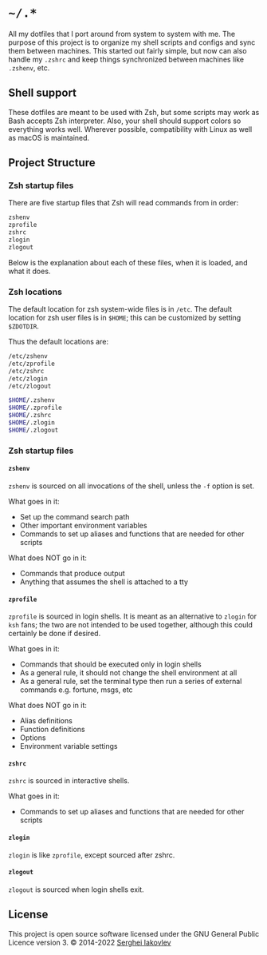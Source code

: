 # `~/.*`

All my dotfiles that I port around from system to system with me.  The
purpose of this project is to organize my shell scripts and configs and sync
them between machines.  This started out fairly simple, but now can also
handle my `.zshrc` and keep things synchronized between machines like
`.zshenv`, etc.

## Shell support

These dotfiles are meant to be used with Zsh, but some scripts may
work as Bash accepts Zsh interpreter.  Also, your shell should support
colors so everything works well.  Wherever possible, compatibility with
Linux as well as macOS is maintained.

## Project Structure

### Zsh startup files

There are five startup files that Zsh will read commands from in order:

```sh
zshenv
zprofile
zshrc
zlogin
zlogout
```

Below is the explanation about each of these files, when it is loaded,
and what it does.

### Zsh locations

The default location for zsh system-wide files is in `/etc`. The default
location for zsh user files is in `$HOME`; this can be customized by
setting `$ZDOTDIR`.

Thus the default locations are:

```sh
/etc/zshenv
/etc/zprofile
/etc/zshrc
/etc/zlogin
/etc/zlogout

$HOME/.zshenv
$HOME/.zprofile
$HOME/.zshrc
$HOME/.zlogin
$HOME/.zlogout
```

### Zsh startup files

#### `zshenv`

`zshenv` is sourced on all invocations of the shell, unless the `-f`
option is set.

What goes in it:

- Set up the command search path
- Other important environment variables
- Commands to set up aliases and functions that are needed for other
  scripts

What does NOT go in it:

- Commands that produce output
- Anything that assumes the shell is attached to a tty

#### `zprofile`

`zprofile` is sourced in login shells. It is meant as an alternative
to `zlogin` for `ksh` fans; the two are not intended to be used together,
although this could certainly be done if desired.

What goes in it:

- Commands that should be executed only in login shells
- As a general rule, it should not change the shell environment at all
- As a general rule, set the terminal type then run a series of external
  commands e.g. fortune, msgs, etc

What does NOT go in it:

- Alias definitions
- Function definitions
- Options
- Environment variable settings

#### `zshrc`

`zshrc` is sourced in interactive shells.

What goes in it:

- Commands to set up aliases and functions that are needed for other
  scripts

#### `zlogin`

`zlogin` is like `zprofile`, except sourced after zshrc.

#### `zlogout`

`zlogout` is sourced when login shells exit.

## License

This project is open source software licensed under the GNU General Public
Licence version 3.  © 2014-2022 [Serghei Iakovlev](https://github.com/sergeyklay)
